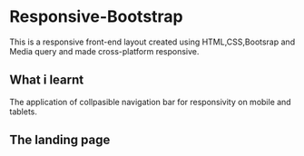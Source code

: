 # Responsive-Bootstrap
This is a responsive front-end layout created using HTML,CSS,Bootsrap and Media query and made cross-platform responsive.

## What i learnt
The application of collpasible navigation bar for responsivity on mobile and tablets.

## The landing page
